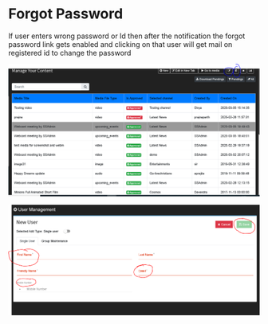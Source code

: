 # Forgot Password

If user enters wrong password or Id then after the notification the forgot password link gets enabled and clicking on that user will get mail on registered id to change the password

![](../.gitbook/assets/image%20%28223%29.png)

![](../.gitbook/assets/image%20%28235%29.png)



